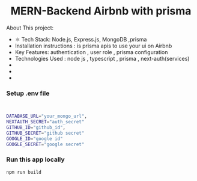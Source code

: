<h1 align="center">MERN-Backend Airbnb with prisma </h1>



About This project:

-   ⚛️ Tech Stack:  Node.js, Express.js, MongoDB ,prisma
-   Installation instructions : is prisma apis to use your ui on Airbnb
-   Key Features: authentication , user role , prisma configuration
-   Technologies Used : node js , typescript , prisma , next-auth(services)
-   
-   
-   

### Setup .env file

```bash


DATABASE_URL="your_mongo_url",
NEXTAUTH_SECRET="auth_secret"
GITHUB_ID="github_id",
GITHUB_SECRET="github secret"
GOOGLE_ID="google id"
GOOGLE_SECRET="google secret"
```

### Run this app locally

```shell
npm run build
```


